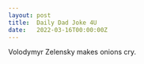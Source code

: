 ```yaml
---
layout: post
title:  Daily Dad Joke 4U
date:   2022-03-16T00:00:00Z
---
```

Volodymyr Zelensky makes onions cry.
